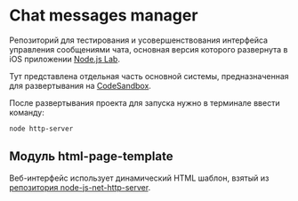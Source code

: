 # Chat messages manager

Репозиторий для тестирования и усовершенствования интерфейса управления сообщениями чата, основная версия которого развернута в iOS приложении [Node.js Lab](https://apps.apple.com/ru/app/node-js-lab/id1550710789).

Тут представлена отдельная часть основной системы, предназначенная для развертывания на [CodeSandbox](https://codesandbox.io).

После развертывания проекта для запуска нужно в терминале ввести команду:
```bash
node http-server
```

## Модуль html-page-template

Веб-интерфейс использует динамический HTML шаблон, взятый из [репозитория node-js-net-http-server](https://github.com/overknight/node-js-net-http-server).
